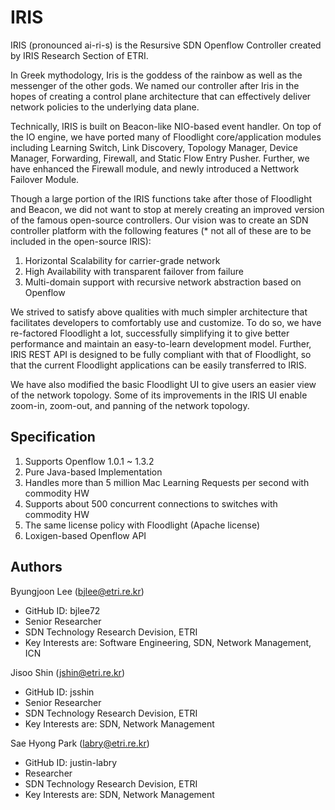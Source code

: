IRIS
====
IRIS (pronounced ai-ri-s) is the Resursive SDN Openflow Controller created by IRIS Research Section of ETRI.

In Greek mythodology, Iris is the goddess of the rainbow as well as the messenger of the other gods. 
We named our controller after Iris in the hopes of creating a control plane architecture 
that can effectively deliver network policies to the underlying data plane.

Technically, IRIS is built on Beacon-like NIO-based event handler. On top of the IO engine, 
we have ported many of Floodlight core/application modules including Learning Switch, 
Link Discovery, Topology Manager, Device Manager, Forwarding, Firewall, and Static Flow Entry Pusher.
Further, we have enhanced the Firewall module, and newly introduced a Nettwork Failover Module. 

Though a large portion of the IRIS functions take after those of Floodlight and Beacon, 
we did not want to stop at merely creating an improved version of the famous open-source controllers. 
Our vision was to create an SDN controller platform with the following features 
(* not all of these are to be included in the open-source IRIS):

1. Horizontal Scalability for carrier-grade network
2. High Availability with transparent failover from failure
3. Multi-domain support with recursive network abstraction based on Openflow

We strived to satisfy above qualities with much simpler architecture 
that facilitates developers to comfortably use and customize. 
To do so, we have re-factored Floodlight a lot, successfully simplifying it to give better performance 
and maintain an easy-to-learn development model. Further, IRIS REST API is designed to be fully compliant 
with that of Floodlight, so that the current Floodlight applications can be easily transferred to IRIS.

We have also modified the basic Floodlight UI to give users an easier view of the network topology. 
Some of its improvements in the IRIS UI enable zoom-in, zoom-out, and panning of the network topology.

Specification
-------------

1. Supports Openflow 1.0.1 ~ 1.3.2
2. Pure Java-based Implementation
3. Handles more than 5 million Mac Learning Requests per second with commodity HW
4. Supports about 500 concurrent connections to switches with commodity HW
5. The same license policy with Floodlight (Apache license)
6. Loxigen-based Openflow API

Authors
-------
Byungjoon Lee (bjlee@etri.re.kr) 
* GitHub ID: bjlee72 
* Senior Researcher 
* SDN Technology Research Devision, ETRI 
* Key Interests are: Software Engineering, SDN, Network Management, ICN

Jisoo Shin (jshin@etri.re.kr) 
* GitHub ID: jsshin 
* Senior Researcher 
* SDN Technology Research Devision, ETRI 
* Key Interests are: SDN, Network Management

Sae Hyong Park (labry@etri.re.kr) 
* GitHub ID: justin-labry 
* Researcher 
* SDN Technology Research Devision, ETRI 
* Key Interests are: SDN, Network Management


